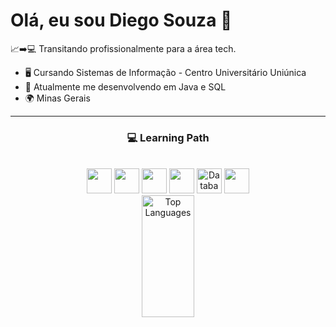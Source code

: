 # Olá, eu sou Diego Souza 👋

 📈➡️💻 Transitando profissionalmente para a área tech. 

* 🖥️ Cursando Sistemas de Informação - Centro Universitário Uniúnica
* 🌱 Atualmente me desenvolvendo em Java e SQL
* 🌍 Minas Gerais

---

<div align="center">
 <h3>💻 Learning Path</h3>
</div>
<br>

<div align="center">
  <img src="https://cdn.jsdelivr.net/gh/devicons/devicon/icons/html5/html5-original.svg" width="40" height="40" />
  <img src="https://cdn.jsdelivr.net/gh/devicons/devicon/icons/javascript/javascript-original.svg" width="40" height="40" />
  <img src="https://cdn.jsdelivr.net/gh/devicons/devicon/icons/css3/css3-original.svg" width="40" height="40" />
  <img src="https://cdn.jsdelivr.net/gh/devicons/devicon/icons/git/git-original.svg" width="40" height="40" />
  <img src="https://www.svgrepo.com/show/499816/database.svg" width="40" height="40" alt="Database Icon 1" />
  <img src="https://cdn.jsdelivr.net/gh/devicons/devicon/icons/java/java-original.svg" width="40" height="40" />
</div>


<!-- GitHub Stats -->

<div align="center">
  <img width="41%" height="195px" src="https://github-readme-stats.vercel.app/api/top-langs/?username=dasouza-code&layout=compact&hide_border=true&title_color=007BFF&text_color=007BFF&bg_color=0d1117&langs_count=5&cache_seconds=0&count_private=false" alt="Top Languages" />
</div>


